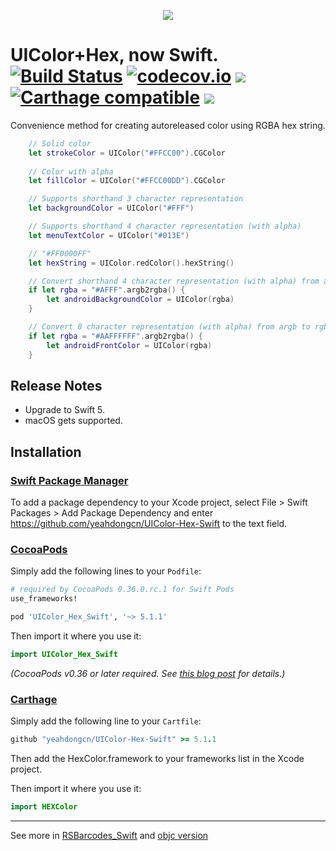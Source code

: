 <p align="center">
  <img src="https://raw.githubusercontent.com/yeahdongcn/UIColor-Hex-Swift/master/home-hero-swift-hero.png">
</p>

UIColor+Hex, now Swift.
[![Build Status](https://travis-ci.org/yeahdongcn/UIColor-Hex-Swift.svg?branch=master)](https://travis-ci.org/yeahdongcn/UIColor-Hex-Swift) [![codecov.io](https://codecov.io/gh/yeahdongcn/UIColor-Hex-Swift/branch/master/graphs/badge.svg)](https://codecov.io/gh/yeahdongcn/UIColor-Hex-Swift/branch/master) ![](https://img.shields.io/badge/Swift-5.0-blue.svg?style=flat) [![Carthage compatible](https://img.shields.io/badge/Carthage-compatible-4BC51D.svg?style=flat)](https://github.com/Carthage/Carthage) ![](https://img.shields.io/badge/license-MIT-blue.svg?style=flat)
=================
Convenience method for creating autoreleased color using RGBA hex string.

```swift
    // Solid color
    let strokeColor = UIColor("#FFCC00").CGColor 
    
    // Color with alpha
    let fillColor = UIColor("#FFCC00DD").CGColor 

    // Supports shorthand 3 character representation
    let backgroundColor = UIColor("#FFF") 

    // Supports shorthand 4 character representation (with alpha)
    let menuTextColor = UIColor("#013E") 

    // "#FF0000FF"
    let hexString = UIColor.redColor().hexString()

    // Convert shorthand 4 character representation (with alpha) from argb to rgba
    if let rgba = "#AFFF".argb2rgba() {            
        let androidBackgroundColor = UIColor(rgba)
    }

    // Convert 8 character representation (with alpha) from argb to rgba
    if let rgba = "#AAFFFFFF".argb2rgba() {        
        let androidFrontColor = UIColor(rgba)
    }
```
## Release Notes

* Upgrade to Swift 5.
* macOS gets supported.

## Installation

### [Swift Package Manager](https://github.com/apple/swift-package-manager)

To add a package dependency to your Xcode project, select File > Swift Packages > Add Package Dependency and enter https://github.com/yeahdongcn/UIColor-Hex-Swift to the text field.

### [CocoaPods](http://cocoapods.org)

Simply add the following lines to your `Podfile`:
```ruby
# required by CocoaPods 0.36.0.rc.1 for Swift Pods
use_frameworks! 

pod 'UIColor_Hex_Swift', '~> 5.1.1'
```

Then import it where you use it:
```swift
import UIColor_Hex_Swift
```

*(CocoaPods v0.36 or later required. See [this blog post](http://blog.cocoapods.org/Pod-Authors-Guide-to-CocoaPods-Frameworks/) for details.)*

### [Carthage](http://github.com/Carthage/Carthage)

Simply add the following line to your `Cartfile`:

```ruby
github "yeahdongcn/UIColor-Hex-Swift" >= 5.1.1
```

Then add the HexColor.framework to your frameworks list in the Xcode project.

Then import it where you use it:
```swift
import HEXColor
```

---

See more in [RSBarcodes_Swift](https://github.com/yeahdongcn/RSBarcodes_Swift) and [objc version](https://github.com/yeahdongcn/RSBarcodes) 
